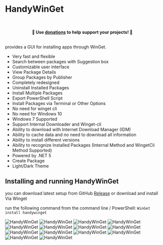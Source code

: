 # HandyWinGet
<br>
<p align="center">
	<b>🙌 Use <a href="https://blockchain.com/btc/payment_request?address=19cmmVkh4ZsEdrcumbRMvQXmCFfw8nAbX5&amount=0.00041825&message=Buy a cup of tea">donations</a> to help support <b>your</b> projects! 🙌</b>
</p>
<br> 
provides a GUI for installing apps through WinGet.

- Very fast and flexible
- Search between packages with Suggestion box
- Customizable user interface 
- View Package Details
- Group Packages by Publisher
- Completely redesigned
- Uninstall Installed Packages
- Install Multiple Packages
- Export PowerShell Script
- Install Packages via Terminal or Other Options
- No need for winget cli
- No need for Windows 10 
- Windows 7 Supported
- Support Internal Downloader and Winget-cli
- Ability to download with Internet Download Manager (IDM)
- Ability to cache data and no need to download all information
- Ability to install different versions
- Ability to recognize Installed Packages (Internal Method and WingetCli Method Supported)
- Powered by .NET 5
- Create Package
- Light/Dark Theme

## Installing and running HandyWinGet
you can download latest setup from GitHub [Release](https://github.com/HandyOrg/HandyWinGet/releases) or download and install Via Winget

run the following command from the command line / PowerShell:
`WinGet install handywinget`

![HandyWinGet](ScreenShot/12.png)
![HandyWinGet](ScreenShot/11.gif)
![HandyWinGet](ScreenShot/10.png)
![HandyWinGet](ScreenShot/1.png)
![HandyWinGet](ScreenShot/2.png)
![HandyWinGet](ScreenShot/3.png)
![HandyWinGet](ScreenShot/4.png)
![HandyWinGet](ScreenShot/5.png)
![HandyWinGet](ScreenShot/6.png)
![HandyWinGet](ScreenShot/7.png)
![HandyWinGet](ScreenShot/8.png)
![HandyWinGet](ScreenShot/9.png)
![HandyWinGet](ScreenShot/13.png)
![HandyWinGet](ScreenShot/14.png)

